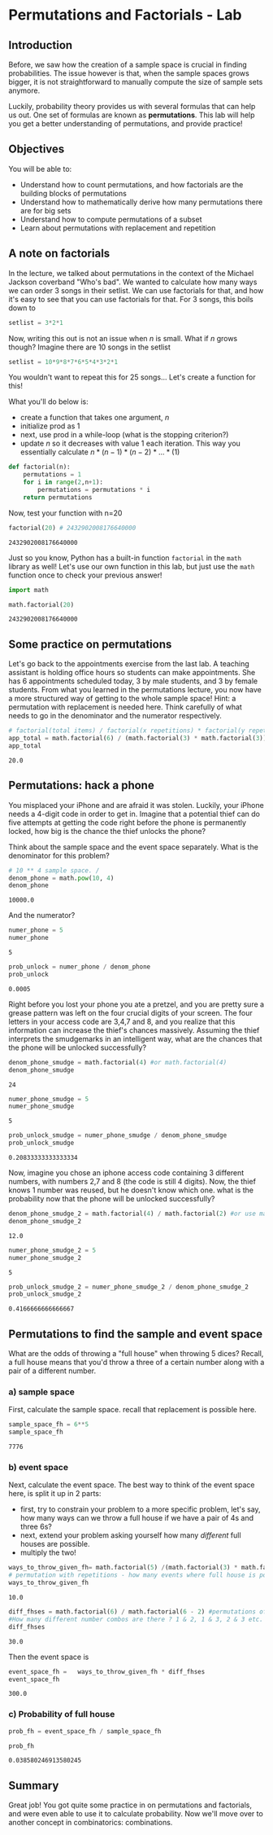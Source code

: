 
# Permutations and Factorials - Lab

## Introduction

Before, we saw how the creation of a sample space is crucial in finding probabilities. The issue however is that, when the sample spaces grows bigger, it is not straightforward to manually compute the size of sample sets anymore.

Luckily, probability theory provides us with several formulas that can help us out. One set of formulas are known as **permutations**. This lab will help you get a better understanding of permutations, and provide practice!

## Objectives

You will be able to:

- Understand how to count permutations, and how factorials are the building blocks of permutations
- Understand how to mathematically derive how many permutations there are for big sets
- Understand how to compute permutations of a subset
- Learn about permutations with replacement and repetition

## A note on factorials

In the lecture, we talked about permutations in the context of the Michael Jackson coverband "Who's bad". We wanted to calculate how many ways we can order 3 songs in their setlist. We can use factorials for that, and how it's easy to see that you can use factorials for that. For 3 songs, this boils down to


```python
setlist = 3*2*1
```

Now, writing this out is not an issue when $n$ is small. What if $n$ grows though? Imagine there are 10 songs in the setlist


```python
setlist = 10*9*8*7*6*5*4*3*2*1
```

You wouldn't want to repeat this for 25 songs...  Let's create a function for this!

What you'll do below is:

- create a function that takes one argument, $n$
- initialize prod as 1
- next, use prod in a while-loop (what is the stopping criterion?)
- update $n$ so it decreases with value 1 each iteration. This way you essentially calculate $n*(n-1)*(n-2)*\ldots*(1)$


```python
def factorial(n):
    permutations = 1
    for i in range(2,n+1):
        permutations = permutations * i
    return permutations
```

Now, test your function with n=20


```python
factorial(20) # 2432902008176640000
```




    2432902008176640000



Just so you know, Python has a built-in function `factorial` in the  `math` library as well! Let's use our own function in this lab, but just use the `math` function once to check your previous answer!


```python
import math 
```


```python
math.factorial(20)
```




    2432902008176640000



## Some practice on permutations

Let's go back to the appointments exercise from the last lab. A teaching assistant is holding office hours so students can make appointments. She has 6 appointments scheduled today, 3 by male students, and 3 by female students. From what you learned in the permutations lecture, you now have a more structured way of getting to the whole sample space!
Hint: a permutation with replacement is needed here. Think carefully of what needs to go in the denominator and the numerator respectively. 


```python
# factorial(total items) / factorial(x repetitions) * factorial(y repetitions - if any)
app_total = math.factorial(6) / (math.factorial(3) * math.factorial(3))
app_total
```




    20.0



## Permutations: hack a phone

You misplaced your iPhone and are afraid it was stolen. Luckily, your iPhone needs a 4-digit code in order to get in. Imagine that a potential thief can do five attempts at getting the code right before the phone is permanently locked, how big is the chance the thief unlocks the phone?

Think about the sample space and the event space separately. What is the denominator for this problem?


```python
# 10 ** 4 sample space. / 
denom_phone = math.pow(10, 4)
denom_phone
```




    10000.0



And the numerator?


```python
numer_phone = 5
numer_phone
```




    5




```python
prob_unlock = numer_phone / denom_phone
prob_unlock
```




    0.0005



Right before you lost your phone you ate a pretzel, and you are pretty sure a grease pattern was left on the four crucial digits of your screen. The four letters in your access code are 3,4,7 and 8, and you realize that this information can increase the thief's chances massively. Assuming the thief interprets the smudgemarks in an intelligent way, what are the chances that the phone will be unlocked successfully?


```python
denom_phone_smudge = math.factorial(4) #or math.factorial(4)
denom_phone_smudge
```




    24




```python
numer_phone_smudge = 5
numer_phone_smudge
```




    5




```python
prob_unlock_smudge = numer_phone_smudge / denom_phone_smudge
prob_unlock_smudge
```




    0.20833333333333334



Now, imagine you chose an iphone access code containing 3 different numbers, with numbers 2,7 and 8 (the code is still 4 digits). Now, the thief knows 1 number was reused, but he doesn't know which one. what is the probability now that the phone will be unlocked successfully?


```python
denom_phone_smudge_2 = math.factorial(4) / math.factorial(2) #or use math.factorial(4)
denom_phone_smudge_2
```




    12.0




```python
numer_phone_smudge_2 = 5 
numer_phone_smudge_2
```




    5




```python
prob_unlock_smudge_2 = numer_phone_smudge_2 / denom_phone_smudge_2
prob_unlock_smudge_2
```




    0.4166666666666667



## Permutations to find the sample and event space

What are the odds of throwing a "full house" when throwing 5 dices?  Recall, a full house means that you'd throw a three of a certain number along with a pair of a different number.

###  a) sample space

First, calculate the sample space. recall that replacement is possible here.


```python
sample_space_fh = 6**5
sample_space_fh
```




    7776



### b) event space

Next, calculate the event space. The best way to think of the event space here, is split it up in 2 parts:
- first, try to constrain your problem to a more specific problem, let's say, how many ways can we throw a full house if we have a pair of 4s and three 6s?
- next, extend your problem asking yourself how many *different* full houses are possible.
- multiply the two!


```python
ways_to_throw_given_fh= math.factorial(5) /(math.factorial(3) * math.factorial(2)) 
# permutation with repetitions - how many events where full house is possible
ways_to_throw_given_fh
```




    10.0




```python
diff_fhses = math.factorial(6) / math.factorial(6 - 2) #permutations of a subset. H
#How many different number combos are there ? 1 & 2, 1 & 3, 2 & 3 etc. 
diff_fhses
```




    30.0



Then the event space is


```python
event_space_fh =   ways_to_throw_given_fh * diff_fhses
event_space_fh
```




    300.0



### c) Probability of full house


```python
prob_fh = event_space_fh / sample_space_fh

prob_fh
```




    0.038580246913580245



## Summary

Great job! You got quite some practice in on permutations and factorials, and were even able to use it to calculate probability. Now we'll move over to another concept in combinatorics: combinations.
